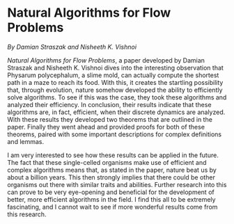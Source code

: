 # Natural Algorithms for Flow Problems

*By Damian Straszak and Nisheeth K. Vishnoi*

*Natural Algorithms for Flow Problems*, a paper developed by Damian Straszak and Nisheeth K. Vishnoi dives into the interesting observation that Physarum polycephalum, a slime mold, can actually compute the shortest path in a maze to reach its food. With this, it creates the startling possibility that, through evolution, nature somehow developed the ability to efficiently solve algorithms. To see if this was the case, they took these algorithms and analyzed their efficiency. In conclusion, their results indicate that these algorithms are, in fact, efficient, when their discrete dynamics are analyzed. With these results they developed two theorems that are outlined in the paper. Finally they went ahead and provided proofs for both of these theorems, paired with some important descriptions for complex definitions and lemmas. 

I am very interested to see how these results can be applied in the future. The fact that these single-celled organisms make use of efficient and complex algorithms means that, as stated in the paper, nature beat us by about a billion years. This then strongly implies that there could be other organisms out there with similar traits and abilities. Further research into this can prove to be very eye-opening and beneficial for the development of better, more efficient algorithms in the field. I find this all to be extremely fascinating, and I cannot wait to see if more wonderful results come from this research.
